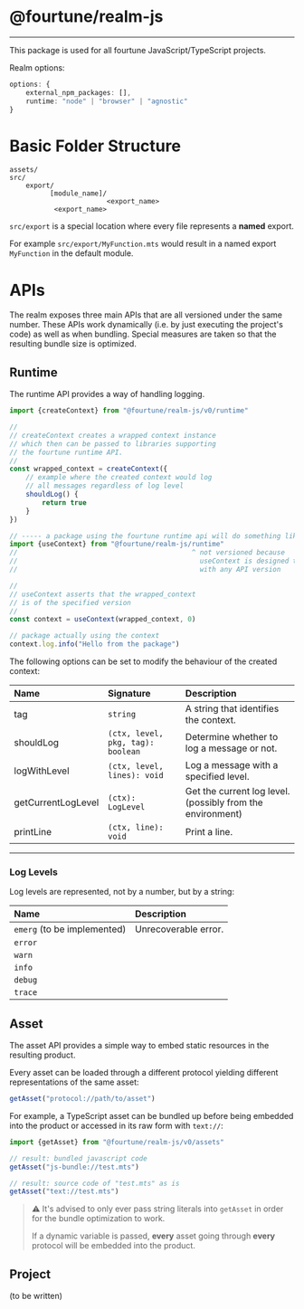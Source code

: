# @fourtune/realm-js

---

This package is used for all fourtune JavaScript/TypeScript projects.

Realm options:

```ts
options: {
	external_npm_packages: [],
	runtime: "node" | "browser" | "agnostic"
}
```

# Basic Folder Structure

```
assets/
src/
    export/
          [module_name]/
                        <export_name>
           <export_name>
```

`src/export` is a special location where every file represents a **named** export.

For example `src/export/MyFunction.mts` would result in a named export `MyFunction` in the default module.

# APIs

The realm exposes three main APIs that are all versioned under the same number. These APIs work dynamically (i.e. by just executing the project's code) as well as when bundling. Special measures are taken so that the resulting bundle size is optimized.

## Runtime

The runtime API provides a way of handling logging.

```ts
import {createContext} from "@fourtune/realm-js/v0/runtime"

//
// createContext creates a wrapped context instance
// which then can be passed to libraries supporting
// the fourtune runtime API.
//
const wrapped_context = createContext({
    // example where the created context would log 
    // all messages regardless of log level
    shouldLog() {
        return true
    }
})

// ----- a package using the fourtune runtime api will do something like this internally: ----- 
import {useContext} from "@fourtune/realm-js/runtime"
//                                           ^ not versioned because
//                                             useContext is designed to work
//                                             with any API version

//
// useContext asserts that the wrapped_context
// is of the specified version
//
const context = useContext(wrapped_context, 0)

// package actually using the context
context.log.info("Hello from the package")
```

The following options can be set to modify the behaviour of the created context:

|Name|Signature|Description
|:---|:---|:---|
|tag|`string`|A string that identifies the context.|
|shouldLog|`(ctx, level, pkg, tag): boolean`|Determine whether to log a message or not.|
|logWithLevel|`(ctx, level, lines): void`|Log a message with a specified level.|
|getCurrentLogLevel|`(ctx): LogLevel`|Get the current log level. (possibly from the environment)|
|printLine|`(ctx, line): void`|Print a line.|

---

### Log Levels

Log levels are represented, not by a number, but by a string:

|Name|Description|
|:---|:---|
|`emerg` (to be implemented)|Unrecoverable error.|
|`error`||
|`warn`||
|`info`||
|`debug`||
|`trace`||

	
## Asset

The asset API provides a simple way to embed static resources in the resulting product.

Every asset can be loaded through a different protocol yielding different representations of the same asset:

```ts
getAsset("protocol://path/to/asset")
```

For example, a TypeScript asset can be bundled up before being embedded into the product or accessed in its raw form with `text://`:

```ts
import {getAsset} from "@fourtune/realm-js/v0/assets"

// result: bundled javascript code
getAsset("js-bundle://test.mts")

// result: source code of "test.mts" as is
getAsset("text://test.mts")
```

> ⚠️ It's advised to only ever pass string literals into `getAsset` in order for the bundle optimization to work.
> 
> If a dynamic variable is passed, **every** asset going through **every** protocol will be embedded into the product. 


## Project

(to be written)
